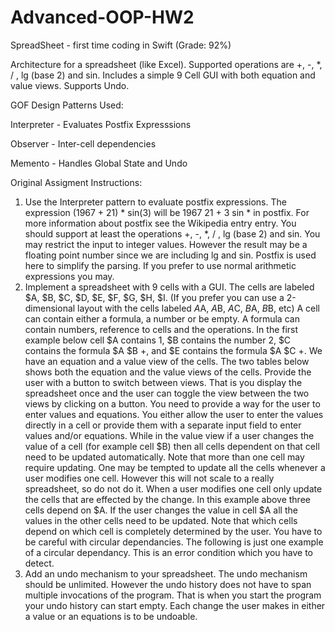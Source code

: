 # Advanced-OOP-HW2
SpreadSheet - first time coding in Swift (Grade: 92%)

Architecture for a spreadsheet (like Excel). Supported operations are +, -, *, / , lg (base 2) and sin. Includes a simple 9 Cell GUI with both equation and value views. Supports Undo.

GOF Design Patterns Used:

Interpreter - Evaluates Postfix Expresssions

Observer - Inter-cell dependencies

Memento - Handles Global State and Undo

Original Assigment Instructions:

1. Use the Interpreter pattern to evaluate postfix expressions. The expression (1967 + 21) *
sin(3) will be 1967 21 + 3 sin * in postfix. For more information about postfix see the Wikipedia
entry entry. You should support at least the operations +, -, *, / , lg (base 2) and sin. You may
restrict the input to integer values. However the result may be a floating point number since we
are including lg and sin. Postfix is used here to simplify the parsing. If you prefer to use normal
arithmetic expressions you may.
2. Implement a spreadsheet with 9 cells with a GUI. The cells are labeled $A, $B, $C, $D, $E,
$F, $G, $H, $I. (If you prefer you can use a 2-dimensional layout with the cells labeled $A$A,
$A$B, $A$C, $B$A, $B$B, etc) A cell can contain either a formula, a number or be empty. A
formula can contain numbers, reference to cells and the operations. In the first example below
cell $A contains 1, $B contains the number 2, $C contains the formula $A $B +, and $E contains the formula $A $C +. 
We have an equation and a value view of the cells. The two tables
below shows both the equation and the value views of the cells. Provide the user with a button
to switch between views. That is you display the spreadsheet once and the user can toggle the
view between the two views by clicking on a button. You need to provide a way for the user to
enter values and equations. You either allow the user to enter the values directly in a cell or
provide them with a separate input field to enter values and/or equations. 
While in the value view if a user changes the value of a cell (for example cell $B) then all cells
dependent on that cell need to be updated automatically. Note that more than one cell may require updating. One may be tempted to update all the cells whenever a user modifies one
cell. However this will not scale to a really spreadsheet, so do not do it. When a user
modifies one cell only update the cells that are effected by the change.
In this example above three cells depend on $A. If the user changes the value in cell $A all the
values in the other cells need to be updated. Note that which cells depend on which cell is
completely determined by the user. You have to be careful with circular dependancies. The following is just one example of a circular dependancy. This is an error condition which you have
to detect.
3. Add an undo mechanism to your spreadsheet. The undo mechanism should be unlimited.
However the undo history does not have to span multiple invocations of the program. That is
when you start the program your undo history can start empty. Each change the user makes in
either a value or an equations is to be undoable. 
